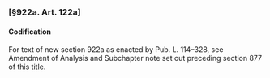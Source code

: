 ### [§922a. Art. 122a] ###

#### Codification ####

For text of new section 922a as enacted by Pub. L. 114–328, see Amendment of Analysis and Subchapter note set out preceding section 877 of this title.
